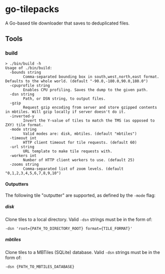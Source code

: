 # go-tilepacks

A Go-based tile downloader that saves to deduplicated files.

## Tools

### build

```
> ./bin/build -h
Usage of ./bin/build:
  -bounds string
    	Comma-separated bounding box in south,west,north,east format. Defaults to the whole world. (default "-90.0,-180.0,90.0,180.0")
  -cpuprofile string
    	Enables CPU profiling. Saves the dump to the given path.
  -dsn string
    	Path, or DSN string, to output files.
  -gzip
    	Request gzip encoding from server and store gzipped contents in mbtiles. Will gzip locally if server doesn't do it.
  -inverted-y
    	Invert the Y-value of tiles to match the TMS (as opposed to ZXY) tile format.
  -mode string
    	Valid modes are: disk, mbtiles. (default "mbtiles")
  -timeout int
    	HTTP client timeout for tile requests. (default 60)
  -url string
    	URL template to make tile requests with.
  -workers int
    	Number of HTTP client workers to use. (default 25)
  -zooms string
    	Comma-separated list of zoom levels. (default "0,1,2,3,4,5,6,7,8,9,10")
```

#### Outputters

The following tile "outputter" are supported, as defined by the `-mode` flag:

##### disk

Clone tiles to a local directory. Valid `-dsn` strings must be in the form of:

```
-dsn 'root={PATH_TO_DIRECTORY_ROOT} format={TILE_FORMAT}'
```


##### mbtiles

Clone tiles to a MBTiles (SQLite) database. Valid `-dsn` strings must be in the form of:

```
-dsn {PATH_TO_MBTILES_DATABASE}
```

